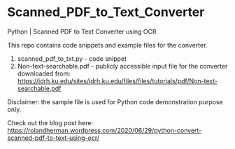 # Scanned_PDF_to_Text_Converter
Python | Scanned PDF to Text Converter using OCR

This repo contains code snippets and example files for the converter.
1) scanned_pdf_to_txt.py - code snippet
2) Non-text-searchable.pdf - publicly accessible input file for the converter downloaded from: https://idrh.ku.edu/sites/idrh.ku.edu/files/files/tutorials/pdf/Non-text-searchable.pdf

Disclaimer: the sample file is used for Python code demonstration purpose only.

Check out the blog post here: https://rolandherman.wordpress.com/2020/06/29/python-convert-scanned-pdf-to-text-using-ocr/
